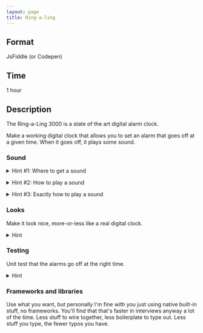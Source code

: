 ```yaml
---
layout: page
title: Ring-a-ling
---
```


## Format

JsFiddle (or Codepen)

## Time

1 hour

## Description

The Ring-a-Ling 3000 is a state of the art digital alarm clock.

Make a working digital clock that allows you to set an alarm that goes off at a given time. When it goes off, it plays some sound.

### Sound

<p>
  <details>
    <summary>Hint #1: Where to get a sound</summary>
  Here's <a href="http://www.soundjay.com/button/beep-05.wav">a sound</a>.

  <p>You don't need to host it yourself, just play it directly from there.</p>
  </details>
</p>

<p>
  <details>
    <summary>Hint #2: How to play a sound</summary>
  HTML5 <code>audio</code> tag...
  </details>
</p>

<p>
  <details>
    <summary>Hint #3: Exactly how to play a sound</summary>
    <a href="../hints/how-to-play-a-sound">Link</a>
  </details>
</p>

### Looks

Make it look nice, more-or-less like a real digital clock.

<details>
  <summary>Hint</summary>
I like the Google Web Font called Orbitron.
</details>

### Testing

Unit test that the alarms go off at the right time.

<p>
  <details>
    <summary>Hint</summary>
Your system should not directly tie itself to the current live time, or you won't be able to test it properly. This is analogous to real-life clocks generally needing to be "set".
  </details>
</p>


### Frameworks and libraries

Use what you want, but personally I'm fine with you just using native built-in stuff, no frameworks.  You'll find that that's faster in interviews anyway a lot of the time. Less stuff to wire together, less boilerplate to type out.  Less stuff you type, the fewer typos you have.
